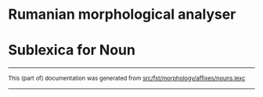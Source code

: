 
# Rumanian morphological analyser

# Sublexica for Noun

* * *

<small>This (part of) documentation was generated from [src/fst/morphology/affixes/nouns.lexc](https://github.com/giellalt/lang-ron/blob/main/src/fst/morphology/affixes/nouns.lexc)</small>

---

